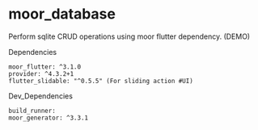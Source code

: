 # moor_database

Perform sqlite CRUD operations using moor flutter dependency. (DEMO)

Dependencies

	moor_flutter: ^3.1.0
	provider: ^4.3.2+1
	flutter_slidable: "^0.5.5" (For sliding action #UI)

Dev_Dependencies

	build_runner:
  	moor_generator: ^3.3.1
